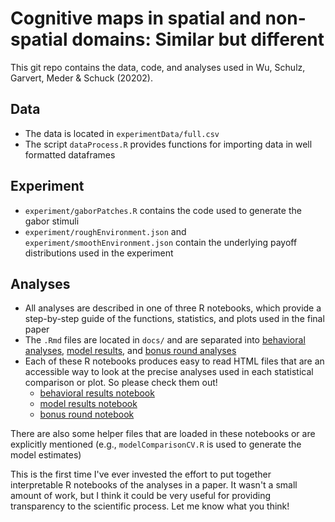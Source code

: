 # Cognitive maps in spatial and non-spatial domains: Similar but different

This git repo contains the data, code, and analyses used in Wu, Schulz, Garvert, Meder & Schuck (20202).

## Data
- The data is located in `experimentData/full.csv`
- The script `dataProcess.R` provides functions for importing data in well formatted dataframes

## Experiment
- `experiment/gaborPatches.R` contains the code used to generate the gabor stimuli
- `experiment/roughEnvironment.json` and `experiment/smoothEnvironment.json` contain the underlying payoff distributions used in the experiment

## Analyses
- All analyses are described in one of three R notebooks, which provide a step-by-step guide of the functions, statistics, and plots used in the final paper
- The `.Rmd` files are located in `docs/` and are separated into [behavioral analyses](https://github.com/charleywu/cognitivemaps/blob/master/docs/behavioralResultsNotebook.Rmd), [model results](https://github.com/charleywu/cognitivemaps/blob/master/docs/modelingResultsNotebook.Rmd), and [bonus round analyses](https://github.com/charleywu/cognitivemaps/blob/master/docs/bonusRoundNotebook.Rmd)
- Each of these R notebooks produces easy to read HTML files that are an accessible way to look at the precise analyses used in each statistical comparison or plot. So please check them out!
  - [behavioral results notebook](https://charleywu.github.io/cognitivemaps/behavioralResultsNotebook.nb.html)
  - [model results notebook](https://charleywu.github.io/cognitivemaps/modelingResultsNotebook.html)
  - [bonus round notebook](https://charleywu.github.io/cognitivemaps/bonusRoundNotebook.html)
   
There are also some helper files that are loaded in these notebooks or are explicitly mentioned (e.g., `modelComparisonCV.R` is used to generate the model estimates)

This is the first time I've ever invested the effort to put together interpretable R notebooks of the analyses in a paper. It wasn't a small amount of work, but I think it could be very useful for providing transparency to the scientific process. Let me know what you think!
